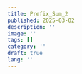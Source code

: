 ```yaml
---
title: Prefix_Sum_2
published: 2025-03-02
description: ''
image: ''
tags: []
category: ''
draft: true
lang: ''
---
```

